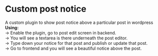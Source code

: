 # Custom post notice
A custom plugin to show post notice above a particular post in wordpress<br />
<strong>Using:</strong><br />
-> Enable the plugin, go to post edit screen in backend.<br />
-> You will see a textarea is there underneath the post editor.<br />
-> Type down your notice for that post and publish or update that post.<br />
-> Go to frontend and you will see a beautiful notice above the post.<br />
